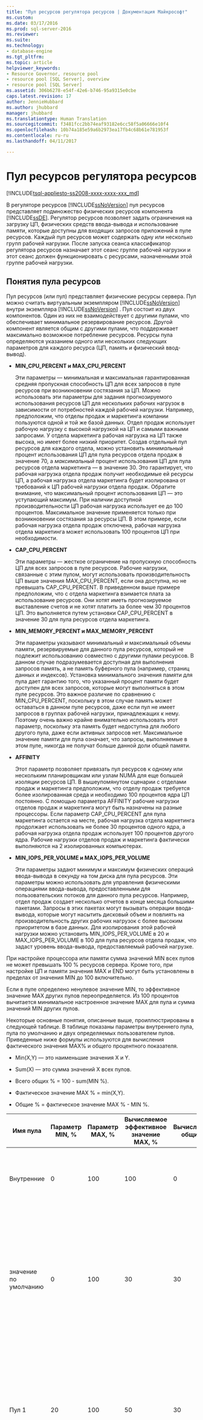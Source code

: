```yaml
---
title: "Пул ресурсов регулятора ресурсов | Документация Майкрософт"
ms.custom: 
ms.date: 03/17/2016
ms.prod: sql-server-2016
ms.reviewer: 
ms.suite: 
ms.technology:
- database-engine
ms.tgt_pltfrm: 
ms.topic: article
helpviewer_keywords:
- Resource Governor, resource pool
- resource pool [SQL Server], overview
- resource pool [SQL Server]
ms.assetid: 306b6278-e54f-42e6-b746-95a9315e0cbe
caps.latest.revision: 17
author: JennieHubbard
ms.author: jhubbard
manager: jhubbard
ms.translationtype: Human Translation
ms.sourcegitcommit: f3481fcc2bb74eaf93182e6cc58f5a06666e10f4
ms.openlocfilehash: 10b74a185e59a6b2973ea17fb4c68b61e781953f
ms.contentlocale: ru-ru
ms.lasthandoff: 04/11/2017

---
```

# <a name="resource-governor-resource-pool"></a>Пул ресурсов регулятора ресурсов
[!INCLUDE[tsql-appliesto-ss2008-xxxx-xxxx-xxx_md](../../includes/tsql-appliesto-ss2008-xxxx-xxxx-xxx-md.md)]

  В регуляторе ресурсов [!INCLUDE[ssNoVersion](../../includes/ssnoversion-md.md)] пул ресурсов представляет подмножество физических ресурсов компонента [!INCLUDE[ssDE](../../includes/ssde-md.md)]. Регулятор ресурсов позволяет задать ограничения на загрузку ЦП, физических средств ввода-вывода и использование памяти, которые доступны для входящих запросов приложений в пуле ресурсов. Каждый пул ресурсов может содержать одну или несколько групп рабочей нагрузки. После запуска сеанса классификатор регулятора ресурсов назначает этот сеанс группе рабочей нагрузки и этот сеанс должен функционировать с ресурсами, назначенными этой группе рабочей нагрузки.  
  
## <a name="resource-pool-concepts"></a>Понятия пула ресурсов  
 Пул ресурсов (или пул) представляет физические ресурсы сервера. Пул можно считать виртуальным экземпляром [!INCLUDE[ssNoVersion](../../includes/ssnoversion-md.md)] внутри экземпляра [!INCLUDE[ssNoVersion](../../includes/ssnoversion-md.md)] . Пул состоит из двух компонентов. Один из них не взаимодействует с другими пулами, что обеспечивает минимальное резервирование ресурсов. Другой компонент является общим с другими пулами, что поддерживает максимально возможное потребление ресурсов. Ресурсы пула определяются указанием одного или нескольких следующих параметров для каждого ресурса (ЦП, память и физический ввод-вывод).  
  
-   **MIN_CPU_PERCENT и MAX_CPU_PERCENT**  
  
     Эти параметры — минимальная и максимальная гарантированная средняя пропускная способность ЦП для всех запросов в пуле ресурсов при возникновении состязания за ЦП. Можно использовать эти параметры для задания прогнозируемого использования ресурсов ЦП для нескольких рабочих нагрузок в зависимости от потребностей каждой рабочей нагрузки. Например, предположим, что отделы продаж и маркетинга компании пользуются одной и той же базой данных. Отдел продаж использует рабочую нагрузку с высокой нагрузкой на ЦП и самыми важными запросами. У отдела маркетинга рабочая нагрузка на ЦП также высока, но имеет более низкий приоритет. Создав отдельный пул ресурсов для каждого отдела, можно установить *минимальный* процент использования ЦП для пула ресурсов отдела продаж в значение 70, а *максимальный* процент использования ЦП для пула ресурсов отдела маркетинга — в значение 30. Это гарантирует, что рабочая нагрузка отдела продаж получит необходимые ей ресурсы ЦП, а рабочая нагрузка отдела маркетинга будет изолирована от требований к ЦП рабочей нагрузки отдела продаж. Обратите внимание, что максимальный процент использования ЦП — это уступающий максимум. При наличии доступной производительности ЦП рабочая нагрузка использует ее до 100 процентов. Максимальное значение применяется только при возникновении состязания за ресурсы ЦП. В этом примере, если рабочая нагрузка отдела продаж отключена, рабочая нагрузка отдела маркетинга может использовать 100 процентов ЦП при необходимости.  
  
-   **CAP_CPU_PERCENT**  
  
     Эти параметры — жесткое ограничение на пропускную способность ЦП для всех запросов в пуле ресурсов. Рабочие нагрузки, связанные с этим пулом, могут использовать производительность ЦП выше значения MAX_CPU_PERCENT, если она доступна, но не превышать CAP_CPU_PERCENT. В приведенном выше примере предположим, что с отдела маркетинга взимается плата за использование ресурсов. Они хотят иметь прогнозируемое выставление счетов и не хотят платить за более чем 30 процентов ЦП. Это выполняется путем установки CAP_CPU_PERCENT в значение 30 для пула ресурсов отдела маркетинга.  
  
-   **MIN_MEMORY_PERCENT и MAX_MEMORY_PERCENT**  
  
     Эти параметры указывают минимальный и максимальный объемы памяти, резервируемые для данного пула ресурсов, который не подлежит использованию совместно с другими пулами ресурсов. В данном случае подразумевается доступная для выполнения запросов память, а не память буферного пула (например, страниц данных и индексов). Установка минимального значения памяти для пула дает гарантию того, что указанный процент памяти будет доступен для всех запросов, которые могут выполняться в этом пуле ресурсов. Это важное различие по сравнению с MIN_CPU_PERCENT, поскольку в этом случае память может оставаться в данном пуле ресурсов, даже если пул не имеет запросов в группах рабочей нагрузки, принадлежащих к нему. Поэтому очень важно крайне внимательно использовать этот параметр, поскольку эта память будет недоступна для любого другого пула, даже если активных запросов нет. Максимальное значение памяти для пула означает, что запросы, выполняемые в этом пуле, никогда не получат больше данной доли общей памяти.  
  
-   **AFFINITY**  
  
     Этот параметр позволяет привязать пул ресурсов к одному или нескольким планировщикам или узлам NUMA для еще большей изоляции ресурсов ЦП. В вышеупомянутом сценарии с отделами продаж и маркетинга предположим, что отделу продаж требуется более изолированная среда и необходимо 100 процентов ядра ЦП постоянно. С помощью параметра AFFINITY рабочие нагрузки отделов продаж и маркетинга могут быть назначены на разные процессоры. Если параметр CAP_CPU_PERCENT для пула маркетинга остается на месте, рабочая нагрузка отдела маркетинга продолжает использовать не более 30 процентов одного ядра, а рабочая нагрузка отдела продаж использует 100 процентов другого ядра. Рабочие нагрузки отделов продаж и маркетинга фактически выполняются на 2 изолированных компьютерах.  
  
-   **MIN_IOPS_PER_VOLUME и MAX_IOPS_PER_VOLUME**  
  
     Эти параметры задают минимум и максимум физических операций ввода-вывода в секунду на том диска для пула ресурсов. Эти параметры можно использовать для управления физическими операциями ввода-вывода, предоставленными для пользовательских потоков для данного пула ресурсов. Например, отдел продаж создает несколько отчетов в конце месяца большими пакетами. Запросы в этих пакетах могут вызывать операции ввода-вывода, которые могут насытить дисковый объем и повлиять на производительность других рабочих нагрузок с более высоким приоритетом в базе данных. Для изолирования этой рабочей нагрузки можно установить MIN_IOPS_PER_VOLUME в 20 и MAX_IOPS_PER_VOLUME в 100 для пула ресурсов отдела продаж, что задаст уровень ввода-вывода, предоставляемый рабочей нагрузке.  
  
 При настройке процессора или памяти сумма значений MIN всех пулов не может превышать 100 % ресурсов сервера. Кроме того, при настройке ЦП и памяти значения MAX и END могут быть установлены в пределах от значения MIN до 100 включительно.  
  
 Если в пуле определено ненулевое значение MIN, то эффективное значение MAX других пулов переопределяется. Из 100 процентов вычитается минимальное настроенное значение MAX для пула и сумма значений MIN других пулов.  
  
 Некоторые основные понятия, описанные выше, проиллюстрированы в следующей таблице. В таблице показаны параметры внутреннего пула, пула по умолчанию и двух определяемых пользователем пулов. Приведенные ниже формулы используются для вычисления фактического значения MAX% и общего процентного показателя.  
  
-   Min(X,Y) — это наименьшие значения X и Y.  
  
-   Sum(X) — это сумма значений X всех пулов.  
  
-   Всего общих % = 100 - sum(MIN %).  
  
-   Фактическое значение MAX % = min(X,Y).  
  
-   Общие % = фактическое значение MAX % - MIN %.  
  
|Имя пула|Параметр MIN, %|Параметр MAX, %|Вычисляемое эффективное значение MAX, %|Вычисляемый общий %|Комментарий|  
|---------------|-------------------|-------------------|--------------------------------|-------------------------|-------------|  
|Внутренние|0|100|100|0|Фактическое значение MAX% и shared% неприменимы к внутреннему пулу.|  
|значение по умолчанию|0|100|30|30|Эффективное значение MAX вычисляется следующим образом: min(100,100-(20+50)) = 30. Вычисляемый общий процентный показатель — это фактическое значение MAX - MIN = 30.|  
|Пул 1|20|100|50|30|Эффективное значение MAX вычисляется так: min(100,100-50)=50. Вычисляемый общий процентный показатель — это фактическое значение MAX - MIN = 30.|  
|Пул 2|50|70|70|20|Эффективное значение MAX вычисляется так: min(70,100-20)=70. Вычисляемый общий процентный показатель — это эффективное значение MAX-MIN=20.|  
  
 Пользуясь приведенной выше таблицей в качестве примера, можно далее проиллюстрировать изменения, которые вносятся при создании еще одного пула. Этот пул — Пул 3, имеющий значение MIN %, равное 5.  
  
|Имя пула|Параметр MIN, %|Параметр MAX, %|Вычисляемое эффективное значение MAX, %|Вычисляемый общий %|Комментарий|  
|---------------|-------------------|-------------------|--------------------------------|-------------------------|-------------|  
|Внутренние|0|100|100|0|Фактическое значение MAX% и shared% неприменимы к внутреннему пулу.|  
|значение по умолчанию|0|100|25|25|Эффективное значение MAX вычисляется следующим образом: min(100,100-(20+50+5)) = 25. Вычисляемый общий процентный показатель — это фактическое значение MAX - MIN = 25.|  
|Пул 1|20|100|45|25|Эффективное значение MAX вычисляется так: min(100,100-55)=45. Вычисляемый общий процентный показатель — это фактическое значение MAX - MIN = 25.|  
|Пул 2|50|70|70|20|Эффективное значение MAX вычисляется следующим образом: min(70,100-25) = 70. Вычисляемый общий процентный показатель — это эффективное значение MAX-MIN=20.|  
|Пул 3|5|100|30|25|Эффективное значение MAX вычисляется следующим образом: min(100,100-70) = 30. Вычисляемый общий процентный показатель — это фактическое значение MAX - MIN = 25.|  
  
 Общая часть пула показывает, куда могут помещаться доступные ресурсы, если они есть. Однако при потреблении ресурсов они помещаются в указанный пул и не являются общими. Это позволяет более рационально использовать ресурсы в тех случаях, когда отсутствуют запросы в данный пул, и ресурсы, соответствующие этому пулу, можно сделать доступными для остальных пулов.  
  
 Ниже приведены особые случаи конфигурации пулов.  
  
-   Во всех пулах заданы минимумы, которые в сумме дают 100% ресурсов сервера. В этом случае фактические максимумы равны минимумам. Это аналогично разделению ресурсов сервера на непересекающиеся области независимо от потребления ресурсов внутри любого пула.  
  
-   У всех пулов минимумы равны нулю. Все пулы конкурируют за доступные ресурсы, и их окончательный размер основан на потреблении ресурсов в каждом пуле. В формировании окончательного размера пула также играют роль другие факторы, например политики.  
  
 В регуляторе ресурсов есть два стандартных пула ресурсов: внутренний пул и пул по умолчанию. Можно добавить дополнительные пулы.  
  
 **Внутренний пул**  
  
 Внутренний пул представляет ресурсы, используемые самим [!INCLUDE[ssNoVersion](../../includes/ssnoversion-md.md)] . Этот пул всегда содержит только внутреннюю группу, и пул нельзя изменить никаким способом. Потребление ресурсов во внутреннем пуле не ограничивается. Любая рабочая нагрузка в пуле рассматривается как критическая для работы сервера, и регулятор ресурсов позволяет внутреннему пулу передавать нагрузку на другие пулы, даже если это приводит к нарушению ограничений, заданных для этих пулов.  
  
> [!NOTE]  
>  Потребление ресурсов внутреннего пула и внутренней группы не вычитается из общего потребления ресурсов. Процентные показатели вычисляются на основе общего объема доступных ресурсов.  
  
 **Пул по умолчанию**  
  
 Пул по умолчанию — это первый стандартный пользовательский пул. До какой-либо настройки пул по умолчанию содержит только группу по умолчанию. Пул по умолчанию нельзя создать или удалить, но его можно изменить. Пул по умолчанию может содержать определяемые пользователем группы в дополнение к группе по умолчанию. Начиная с версии [!INCLUDE[ssSQL15](../../includes/sssql15-md.md)] доступны такие пулы ресурсов по умолчанию: пул для стандартных операций [!INCLUDE[ssNoVersion](../../includes/ssnoversion-md.md)] и пул для внешних процессов, например для выполнения R-скриптов.  
  
> [!NOTE]  
>  Группу по умолчанию можно изменить, но ее нельзя переместить за пределы пула по умолчанию.  
  
 **Внешний пул**  
  
 Пользователи могут определить внешний пул, чтобы определить ресурсы для внешних процессов. В отношении служб R он применяется для `rterm.exe`, `BxlServer.exe` и порожденных ими процессов.  
  
 **Определяемые пользователем пулы ресурсов**  
  
 Определяемые пользователем пулы ресурсов — это пулы ресурсов, создаваемые для конкретных рабочих нагрузок в вашей среде. В регуляторе ресурсов предусмотрены инструкции DDL для создания, изменения и удаления пулов ресурсов.  
  
## <a name="resource-pool-tasks"></a>Задачи пула ресурсов  
  
|Описание задачи|Раздел|  
|----------------------|-----------|  
|Описывает процесс создания пула ресурсов.|[Создание пула ресурсов](../../relational-databases/resource-governor/create-a-resource-pool.md)|  
|Описывает, как изменить параметры пула ресурсов.|[Изменение параметров пула ресурсов](../../relational-databases/resource-governor/change-resource-pool-settings.md)|  
|Описывает, как удалить пул ресурсов.|[Удаление пула ресурсов](../../relational-databases/resource-governor/delete-a-resource-pool.md)|  
  
## <a name="see-also"></a>См. также:  
 [регулятор ресурсов](../../relational-databases/resource-governor/resource-governor.md)   
 [Группа рабочей нагрузки регулятора ресурсов](../../relational-databases/resource-governor/resource-governor-workload-group.md)   
 [Функция-классификатор регулятора ресурсов](../../relational-databases/resource-governor/resource-governor-classifier-function.md)   
 [Настройка регулятора ресурсов с помощью шаблона](../../relational-databases/resource-governor/configure-resource-governor-using-a-template.md)   
 [Просмотр свойств регулятора ресурсов](../../relational-databases/resource-governor/view-resource-governor-properties.md)  
  
  

